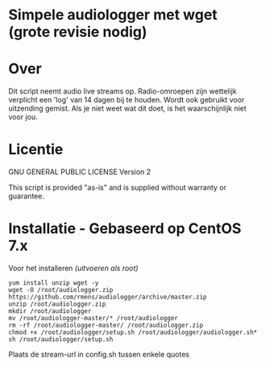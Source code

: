 Simpele audiologger met wget (grote revisie nodig)
=================

Over
=====
Dit script neemt audio live streams op. Radio-omroepen zijn wettelijk verplicht een 'log' van 14 dagen bij te houden. Wordt ook gebruikt voor uitzending gemist. Als je niet weet wat dit doet, is het waarschijnlijk niet voor jou.

Licentie
=======
GNU GENERAL PUBLIC LICENSE Version 2

This script is provided "as-is" and is supplied without warranty or guarantee.

Installatie - Gebaseerd op CentOS 7.x
============
Voor het installeren *(uitvoeren als root)*
 ```
yum install unzip wget -y
wget -O /root/audiologger.zip https://github.com/rmens/audiologger/archive/master.zip
unzip /root/audiologger.zip
mkdir /root/audiologger 
mv /root/audiologger-master/* /root/audiologger
rm -rf /root/audiologger-master/ /root/audiologger.zip
chmod +x /root/audiologger/setup.sh /root/audiologger/audiologger.sh* 
sh /root/audiologger/setup.sh
```

Plaats de stream-url in config.sh tussen enkele quotes
